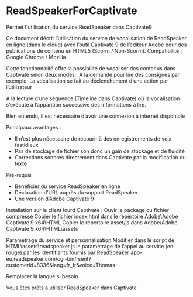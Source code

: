 # ReadSpeakerForCaptivate
Permet l'utilisation du service ReadSpeaker dans Captivate9

Ce document décrit l’utilisation du service de vocalisation de ReadSpeaker en ligne (dans le cloud) avec l’outil Captivate 9 de l’éditeur Adobe pour des publications de contenu en HTML5 (Scorm / Non-Scorm). Compatibilité : Google Chrome / Mozilla

Cette fonctionnalité offre la possibilité de vocaliser des contenus dans Captivate selon deux modes :
A la demande pour lire des consignes par exemple. La vocalisation se fait au déclenchement d’une action par l’utilisateur

A la lecture d’une séquence (Timeline dans Captivate) où la vocalisation s’exécute à l’apparition successive des informations à lire.

Bien entendu, il est nécessaire d’avoir une connexion à internet disponible

Principaux avantages :
- Il n’est plus nécessaire de recourir à des enregistrements de voix fastidieux
- Pas de stockage de fichier son donc un gain de stockage et de fluidité
- Corrections sonores directement dans Captivate par la modification du texte


Pré-requis
- Bénéficier du service ReadSpeaker en ligne
- Déclaration d’URL auprès du support ReadSpeaker
- Une version d’Adobe Captivate 9

Installation sur le client lourd Captivate :
Ouvir le package ou fichier compressé
Copier le fichier index.html dans le répertoire Adobe\Adobe Captivate 9 x64\HTML
Copier le répertoire asset/js dans Adobe\Adobe Captivate 9 x64\HTML\assets

Paramétrage du service et personnalisation
Modifier dans le script de HTML\assets\readspeaker.js le paramétrage de l’appel au service (en rouge) par les identifiants fournis par ReadSpeaker 
app-eu.readspeaker.com/cgi-bin/rsent?customerid=8336&amp;lang=fr_fr&amp;voice=Thomas

Remplacer la langue si besoin

Vous êtes prêts à utiliser ReadSpeaker dans Captivate


